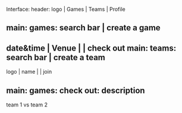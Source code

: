 Interface:
header:
logo | Games | Teams | Profile

main: games:
search bar | create a game
----------
date&time | Venue | | check out
main: teams:
search bar | create a team
----------
logo | name | | join

main: games: check out:
description
-----------
team 1 vs team 2
